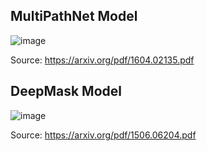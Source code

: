 ## MultiPathNet Model

![image](https://user-images.githubusercontent.com/28307295/102423275-4813c480-3fce-11eb-9877-56162dc9f456.png)

Source: https://arxiv.org/pdf/1604.02135.pdf 

## DeepMask Model

![image](https://user-images.githubusercontent.com/28307295/102423352-785b6300-3fce-11eb-9a29-9c8af499ec81.png)

Source: https://arxiv.org/pdf/1506.06204.pdf 
